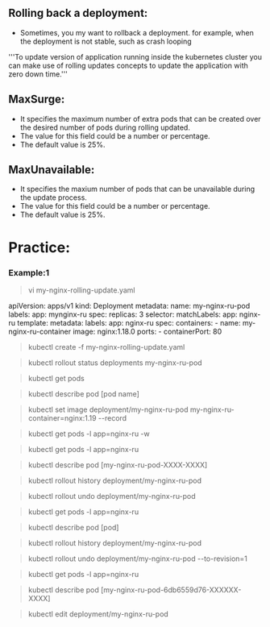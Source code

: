 ## Rolling back a deployment:
- Sometimes, you my want to rollback a deployment. for example, when the deployment is not stable, such as crash looping

'''To update version of application running inside the kubernetes cluster you can make use of rolling updates concepts to update the application with zero down time.'''

## MaxSurge:
- It specifies the maximum number of extra pods that can be created over the desired number of pods during rolling updated.
- The value for this field could be a number or percentage.
- The default value is 25%.

## MaxUnavailable:
- It specifies the maxium number of pods that can be unavailable during the update process.
- The value for this field could be a number or percentage.
- The default value is 25%.

# Practice:
### Example:1 
> vi my-nginx-rolling-update.yaml

apiVersion: apps/v1
kind: Deployment
metadata:
  name: my-nginx-ru-pod
  labels:
    app: mynginx-ru
spec:
  replicas: 3
  selector:
    matchLabels:
      app: nginx-ru
  template:
    metadata:
      labels:
        app: nginx-ru
    spec:
      containers:
      - name: my-nginx-ru-container
        image: nginx:1.18.0
        ports:
        - containerPort: 80

> kubectl create -f my-nginx-rolling-update.yaml

> kubectl rollout status deployments my-nginx-ru-pod

> kubectl get pods

> kubectl describe pod [pod name]

> kubectl set image deployment/my-nginx-ru-pod my-nginx-ru-container=nginx:1.19 --record

> kubectl get pods -l app=nginx-ru -w

> kubectl get pods -l app=nginx-ru

> kubectl describe pod [my-nginx-ru-pod-XXXX-XXXX]

> kubectl rollout history deployment/my-nginx-ru-pod

> kubectl rollout undo deployment/my-nginx-ru-pod

> kubectl get pods -l app=nginx-ru

> kubectl describe pod [pod]

> kubectl rollout history deployment/my-nginx-ru-pod

> kubectl rollout undo deployment/my-nginx-ru-pod --to-revision=1

> kubectl get pods -l app=nginx-ru

> kubectl describe pod [my-nginx-ru-pod-6db6559d76-XXXXXX-XXXX]

> kubectl edit deployment/my-nginx-ru-pod


